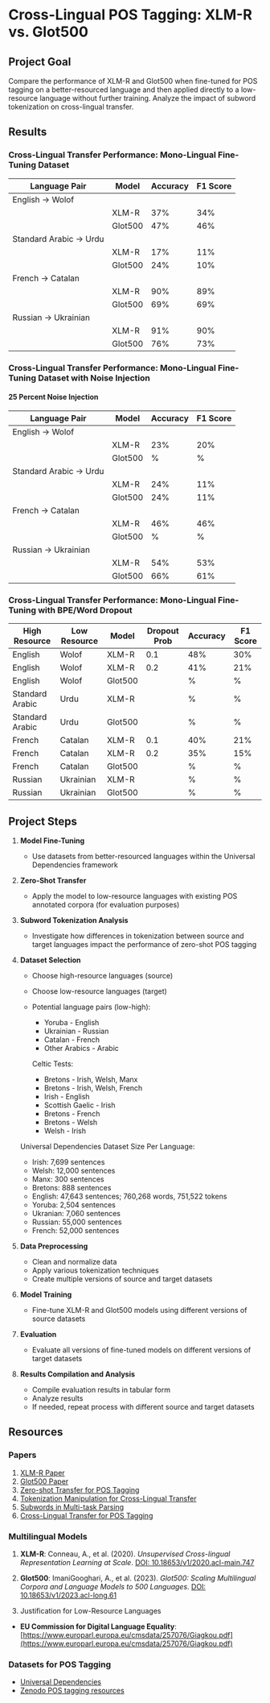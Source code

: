 # Cross-Lingual POS Tagging: XLM-R vs. Glot500

## Project Goal

Compare the performance of XLM-R and Glot500 when fine-tuned for POS tagging on a better-resourced language and then applied directly to a low-resource language without further training. Analyze the impact of subword tokenization on cross-lingual transfer.

## Results

### Cross-Lingual Transfer Performance: Mono-Lingual Fine-Tuning Dataset


| Language Pair | Model | Accuracy | F1 Score |
|--------------|---------|----------|-----------|
| English → Wolof | | | |
|                 | XLM-R | 37% | 34% |
|                 | Glot500 | 47% | 46% |
| Standard Arabic → Urdu | | | |
|                 | XLM-R | 17% | 11% |
|                 | Glot500 | 24% | 10% |
| French → Catalan | | | |
|                 | XLM-R | 90% | 89% |
|                 | Glot500 | 69% | 69% |
| Russian → Ukrainian | | | |
|                 | XLM-R | 91% | 90% |
|                 | Glot500 | 76% | 73% |


### Cross-Lingual Transfer Performance: Mono-Lingual Fine-Tuning Dataset with Noise Injection


#### 25 Percent Noise Injection

| Language Pair | Model | Accuracy | F1 Score |
|--------------|---------|----------|-----------|
| English → Wolof | | | |
|                 | XLM-R | 23% | 20% |
|                 | Glot500 | % | % |
| Standard Arabic → Urdu | | | |
|                 | XLM-R | 24% | 11% |
|                 | Glot500 | 24% | 11% |
| French → Catalan | | | |
|                 | XLM-R | 46% | 46% |
|                 | Glot500 | % | % |
| Russian → Ukrainian | | | |
|                 | XLM-R | 54% | 53% |
|                 | Glot500 | 66% | 61% |


### Cross-Lingual Transfer Performance: Mono-Lingual Fine-Tuning with BPE/Word Dropout
| High Resource | Low Resource | Model   | Dropout Prob | Accuracy | F1 Score |
|--------------|--------------|---------|----------|----------|-----------|
| English      | Wolof        | XLM-R   |0.1      |   48%        |  30%    |
| English      | Wolof        | XLM-R   |0.2     |   41%        |  21%    |
| English      | Wolof        | Glot500 |         | %      | %      |
| Standard Arabic | Urdu      | XLM-R   |         | %      | %      |
| Standard Arabic | Urdu      | Glot500 |         | %      | %      |
| French       | Catalan      | XLM-R   |0.1      |  40%     |   21%  |
| French       | Catalan      | XLM-R   |0.2      |  35%     |   15%  |
| French       | Catalan      | Glot500 |         | %      | %      |
| Russian      | Ukrainian    | XLM-R   |         | %      | %      |
| Russian      | Ukrainian    | Glot500 |         | %      | %      |

## Project Steps

1. **Model Fine-Tuning**
   - Use datasets from better-resourced languages within the Universal Dependencies framework

2. **Zero-Shot Transfer**
   - Apply the model to low-resource languages with existing POS annotated corpora (for evaluation purposes)

3. **Subword Tokenization Analysis**
   - Investigate how differences in tokenization between source and target languages impact the performance of zero-shot POS tagging

4. **Dataset Selection**
   - Choose high-resource languages (source)
   - Choose low-resource languages (target)
   - Potential language pairs (low-high):
     - Yoruba - English
     - Ukrainian - Russian
     - Catalan - French
     - Other Arabics - Arabic
     
     Celtic Tests:
     - Bretons - Irish, Welsh, Manx
     - Bretons - Irish, Welsh, French
     - Irish - English
     - Scottish Gaelic - Irish
     - Bretons - French
     - Bretons - Welsh
     - Welsh - Irish
   
   Universal Dependencies Dataset Size Per Language:
    - Irish: 7,699 sentences
    - Welsh: 12,000 sentences
    - Manx: 300 sentences
    - Bretons: 888 sentences
    - English: 47,643 sentences; 760,268 words, 751,522 tokens
    - Yoruba: 2,504 sentences
    - Ukranian: 7,060 sentences
    - Russian: 55,000 sentences
    - French: 52,000 sentences

5. **Data Preprocessing**
   - Clean and normalize data
   - Apply various tokenization techniques
   - Create multiple versions of source and target datasets

6. **Model Training**
   - Fine-tune XLM-R and Glot500 models using different versions of source datasets

7. **Evaluation**
   - Evaluate all versions of fine-tuned models on different versions of target datasets

8. **Results Compilation and Analysis**
   - Compile evaluation results in tabular form
   - Analyze results
   - If needed, repeat process with different source and target datasets

## Resources

### Papers

1. [XLM-R Paper](https://arxiv.org/pdf/1911.02116)
2. [Glot500 Paper](https://aclanthology.org/2023.acl-long.61.pdf)
3. [Zero-shot Transfer for POS Tagging](https://hal.science/hal-04381414v1/document)
4. [Tokenization Manipulation for Cross-Lingual Transfer](https://aclanthology.org/2023.vardial-1.5.pdf)
5. [Subwords in Multi-task Parsing](https://aclanthology.org/2024.lrec-main.215.pdf)
6. [Cross-Lingual Transfer for POS Tagging](https://aclanthology.org/2022.acl-long.529.pdf)

### Multilingual Models

1. **XLM-R**: Conneau, A., et al. (2020). *Unsupervised Cross-lingual Representation Learning at Scale*. [DOI: 10.18653/v1/2020.acl-main.747](https://doi.org/10.18653/v1/2020.acl-main.747)

2. **Glot500**: ImaniGooghari, A., et al. (2023). *Glot500: Scaling Multilingual Corpora and Language Models to 500 Languages*. [DOI: 10.18653/v1/2023.acl-long.61](https://doi.org/10.18653/v1/2023.acl-long.61)

3. Justification for Low-Resource Languages
- **EU Commission for Digital Language Equality**: <br>[https://www.europarl.europa.eu/cmsdata/257076/Giagkou.pdf](https://www.europarl.europa.eu/cmsdata/257076/Giagkou.pdf)

### Datasets for POS Tagging

- [Universal Dependencies](https://universaldependencies.org/)
- [Zenodo POS tagging resources](https://zenodo.org/communities/restaure/records?q=&f=subject%3ACorpus&f=subject%3APart-of-speech&l=list&p=1&s=10&sort=newest)
